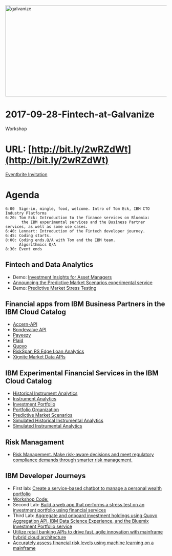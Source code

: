 
<img src="https://farm5.staticflickr.com/4420/37281814462_74b5c55380_z.jpg" width="570" height="285" alt="galvanize">

# 2017-09-28-Fintech-at-Galvanize
Workshop

# URL: [http://bit.ly/2wRZdWt](http://bit.ly/2wRZdWt)

[Eventbrite Invitation](https://www.eventbrite.com/e/learn-how-to-build-fintech-applications-that-use-watson-ai-tickets-37213362168)

# Agenda
~~~
6:00  Sign-in, mingle, food, welcome. Intro of Tom Eck, IBM CTO Industry Platforms
6:20: Tom Eck: Introduction to the finance services on Bluemix: 
       the IBM experimental services and the Business Partner services, as well as some use cases.   
6:40: Lennart: Introduction of the Fintech developer journey. 
6:45: Coding starts. 
8:00: Coding ends.Q/A with Tom and the IBM team.  
      Algorithmics Q/A
8:30: Event ends   
~~~

## Fintech and Data Analytics
* Demo: [Investment Insights for Asset Managers](https://investment-insights-am.mybluemix.net/)
* [Announcing the Predictive Market Scenarios experimental service](https://www.ibm.com/blogs/bluemix/2017/05/announcing-predictive-market-scenarios-experimental-service/)
* Demo: [Predictive Market Stress Testing  ](https://predictive-market-stress-testing.mybluemix.net/)


## Financial apps from IBM Business Partners in the IBM Cloud Catalog

* [Accern-API](https://console.bluemix.net/catalog/services/accern-api)
* [Bondevalue API](https://console.bluemix.net/catalog/services/bondevalue-api)
* [Payeezy](https://console.bluemix.net/catalog/services/payeezy)
* [Plaid](https://console.bluemix.net/catalog/services/plaid)
* [Quovo](https://console.bluemix.net/catalog/services/quovo)
* [RiskSpan RS Edge Loan Analytics](https://console.bluemix.net/catalog/services/riskspan-rs-edge-loan-analytics)
* [Xignite Market Data APIs](https://console.bluemix.net/catalog/services/xignite-market-data-apis)

## IBM Experimental Financial Services in the IBM Cloud Catalog

* [Historical Instrument Analytics](https://console.bluemix.net/catalog/services/historical-instrument-analytics)
* [Instrument Analytics](https://console.bluemix.net/catalog/services/instrument-analytics)
* [Investment Portfolio](https://console.bluemix.net/catalog/services/investment-portfolio)
* [Portfolio Organization](https://console.bluemix.net/catalog/services/portfolio-optimization)
* [Predictive Market Scenarios](https://console.bluemix.net/catalog/services/predictive-market-scenarios)
* [Simulated Historical Instrumental Analytics](https://console.bluemix.net/catalog/services/simulated-historical-instrument-analytics)
* [Simulated Instrumental Analytics](https://console.bluemix.net/catalog/services/simulated-instrument-analytics)

## Risk Managament 

* [Risk Management. Make risk-aware decisions and meet regulatory compliance demands through smarter risk management.](https://www.ibm.com/analytics/us/en/business/risk-management/)


## IBM Developer Journeys
* First lab: [Create a service-based chatbot to manage a personal wealth portfolio](https://developer.ibm.com/code/journey/create-an-investment-management-chatbot/)
* [Workshop Code:](https://github.com/LennartFr/personal-wealth-portfolio-mgt-bot/blob/master/README.md)
* Second Lab: [Build a web app that performs a stress test on an investment portfolio using financial services
](https://developer.ibm.com/code/journey/create-a-stress-test-app-for-investment-portfolios/)
* Third Lab: [Aggregate and onboard investment holdings using Quovo Aggregation API, IBM Data Science Experience, and the Bluemix Investment Portfolio service](https://developer.ibm.com/code/journey/integrate-a-financial-investment-portfolio/)
* [Utilize retail banking APIs to drive fast, agile innovation with mainframe hybrid cloud architecture](https://developer.ibm.com/code/journey/create-financial-applications-using-apis-on-mainframe/)
* [Accurately assess financial risk levels using machine learning on a mainframe](https://developer.ibm.com/code/journey/apply-machine-learning-to-financial-risk-management/)
